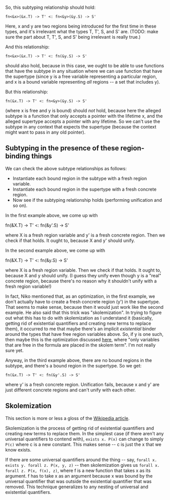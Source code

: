 So, this subtyping relationship should hold:

    fn<&x>(&x.T) -> T' <: fn<&y>(&y.S) -> S'

Here, x and y are two regions being introduced for the first time in
these types, and it's irrelevant what the types T, T', S, and S' are.
(TODO: make sure the part about T, T', S, and S' being
irrelevant is really true.)

And this relationship:

    fn<&x>(&x.T) -> T' <: fn(&y.S) -> S'

should also hold, because in this case, we ought to be able to use
functions that have the subtype in any situation where we can use
function that have the supertype (since y is a free variable
representing a particular region, and x is a bound variable
representing *all* regions -- a set that includes y).

But this relationship:

    fn(&x.T) -> T' <: fn<&y>(&y.S) -> S'

(where x is free and y is bound) should *not* hold, because here the
alleged subtype is a function that only accepts a pointer with the
lifetime x, and the alleged supertype accepts a pointer with any
lifetime.  So we can't use the subtype in any context that expects the
supertype (because the context might want to pass in any old pointer).

## Subtyping in the presence of these region-binding things

We can check the above subtype relationships as follows:

  * Instantiate each bound region in the subtype with a fresh region
    variable.
  * Instantiate each bound region in the supertype with a fresh
    concrete region.
  * Now see if the subtyping relationship holds (performing
    unification and so on).

In the first example above, we come up with

  fn(&X.T) -> T' <: fn(&y'.S) -> S'

where X is a fresh region variable and y' is a fresh concrete region.
Then we check if that holds.  It ought to, because X and y' should
unify.

In the second example above, we come up with

  fn(&X.T) -> T' <: fn(&y.S) -> S'

where X is a fresh region variable.  Then we check if that holds.  It
ought to, because X and y should unify.  (I guess they unify even
though y is a "real" concrete region, because there's no reason why it
shouldn't unify with a fresh region variable!)

In fact, Niko mentioned that, as an optimization, in the first
example, we don't actually have to create a fresh concrete region (y')
in the supertype.  That seems to make sense, because then it would
just work like the second example.  He also said that this trick was
"skolemization".  In trying to figure out what this has to do with
skolemization as I understand it (basically, getting rid of
existential quantifiers and creating new terms to replace them), it
occurred to me that maybe there's an implicit *existential* binder
around the types that have free region variables above.  So, if y is
one such, then maybe this is the optimization discussed [here](https://en.wikipedia.org/wiki/Skolem_normal_form#Uses_of_Skolemization),
where "only variables that are free in the formula are placed in the
skolem term".  I'm not really sure yet.

Anyway, in the third example above, there are no bound regions in the
subtype, and there's a bound region in the supertype.  So we get:

    fn(&x.T) -> T' <: fn(&y'.S) -> S'

where y' is a fresh concrete region.  Unification fails, because x and
y' are just different concrete regions and can't unify with each
other.

## Skolemization

This section is more or less a gloss of the [Wikipedia article](https://en.wikipedia.org/wiki/Skolem_normal_form).

Skolemization is the process of getting rid of existential quantifiers and creating
new terms to replace them.  In the simplest case (if there aren't any
universal quantifiers to contend with), `exists x. P(x)` can change to
simply `P(c)` where c is a new constant.  This makes sense -- c is
just the x that we know exists.

If there are some universal quantifiers around the thing -- say,
`forall x. exists y. forall z. P(x, y, z)` -- then skolemization gives
us `forall x. forall z. P(x, f(x), z)`, where f is a new function that
takes x as its argument.  f has to take x as an argument because x was
bound by the universal quantifier that was outside the existential
quantifier that was removed.  This technique generalizes to any
nesting of universal and existential quantifiers.
